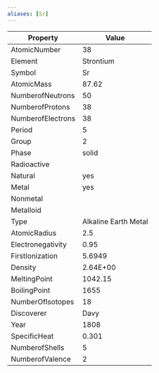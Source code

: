 ```yaml
---
aliases: [Sr]
---
```


| Property          | Value                |
| ----------------- | -------------------- |
| AtomicNumber      | 38                   |
| Element           | Strontium            |
| Symbol            | Sr                   |
| AtomicMass        | 87.62                |
| NumberofNeutrons  | 50                   |
| NumberofProtons   | 38                   |
| NumberofElectrons | 38                   |
| Period            | 5                    |
| Group             | 2                    |
| Phase             | solid                |
| Radioactive       |                      |
| Natural           | yes                  |
| Metal             | yes                  |
| Nonmetal          |                      |
| Metalloid         |                      |
| Type              | Alkaline Earth Metal |
| AtomicRadius      | 2.5                  |
| Electronegativity | 0.95                 |
| FirstIonization   | 5.6949               |
| Density           | 2.64E+00             |
| MeltingPoint      | 1042.15              |
| BoilingPoint      | 1655                 |
| NumberOfIsotopes  | 18                   |
| Discoverer        | Davy                 |
| Year              | 1808                 |
| SpecificHeat      | 0.301                |
| NumberofShells    | 5                    |
| NumberofValence   | 2                    |
